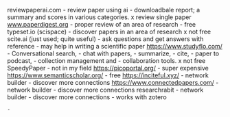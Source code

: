 reviewpaperai.com
	- review paper using ai
	- downloadbale report; a summary and scores in various categories.
	x review single paper
www.paperdigest.org
	- proper review of an area of research
	- free
typeset.io (scispace)
	- discover papers in an area of research
	x not free
scite.ai (just used; quite useful)
	- ask questions and get answers with reference
	- may help in writing a scientific paper
https://www.studyflo.com/
	- Conversational search, 
	- chat with papers, 
	- summarize, 
	- cite, 
	- paper to podcast, 
	- collection management and 
	- collaboration tools.
	x not free
SpeedyPaper
	- not in my field
https://picoportal.org/
	- super expensive
https://www.semanticscholar.org/
	- free
https://inciteful.xyz/
	- network builder
	- discover more connections
https://www.connectedpapers.com/
	- network builder
	- discover more connections
researchrabit
	- network builder
	- discover more connections
	- works with zotero

	- 

